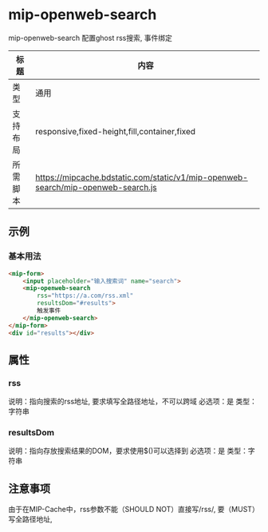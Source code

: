 # mip-openweb-search

mip-openweb-search 配置ghost rss搜索, 事件绑定

标题|内容
----|----
类型|通用
支持布局|responsive,fixed-height,fill,container,fixed
所需脚本|https://mipcache.bdstatic.com/static/v1/mip-openweb-search/mip-openweb-search.js

## 示例

### 基本用法

```html
<mip-form>
	<input placeholder="输入搜索词" name="search">
	<mip-openweb-search
		rss="https://a.com/rss.xml"
		resultsDom="#results">
		触发事件
	</mip-openweb-search>
</mip-form>
<div id="results"></div>
```

## 属性

### rss

说明：指向搜索的rss地址, 要求填写全路径地址，不可以跨域
必选项：是
类型：字符串

### resultsDom

说明：指向存放搜索结果的DOM，要求使用$()可以选择到
必选项：是
类型：字符串

## 注意事项
由于在MIP-Cache中，rss参数不能（SHOULD NOT）直接写/rss/, 要（MUST）写全路径地址, 
